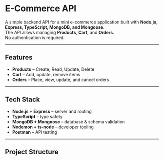 # E-Commerce API

A simple backend API for a mini e-commerce application built with **Node.js, Express, TypeScript, MongoDB, and Mongoose**.  
The API allows managing **Products**, **Cart**, and **Orders**.  
 No authentication is required.

---

##  Features
- **Products** – Create, Read, Update, Delete
- **Cart** – Add, update, remove items
- **Orders** – Place, view, update, and cancel orders

---

##  Tech Stack
- **Node.js + Express** – server and routing
- **TypeScript** – type safety
- **MongoDB + Mongoose** – database & schema validation
- **Nodemon + ts-node** – developer tooling
- **Postman** – API testing

---

## Project Structure
